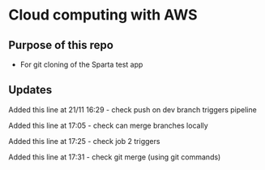 # Cloud computing with AWS

## Purpose of this repo

* For git cloning of the Sparta test app

## Updates

Added this line at 21/11 16:29 - check push on dev branch triggers pipeline

Added this line at 17:05 - check can merge branches locally

Added this line at 17:25 - check job 2 triggers

Added this line at 17:31 - check git merge (using git commands)
